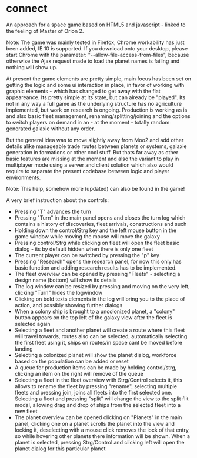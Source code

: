 connect
=======

An approach for a space game based on HTML5 and javascript - linked to the feeling of Master of Orion 2.

Note: The game was mainly tested in Firefox, Chrome workability has just been added, IE 10 is supported. If you download onto your desktop, please start Chrome with the parameter: "--allow-file-access-from-files", because otherwise the Ajax request made to load the planet names is failing and nothing will show up.

At present the game elements are pretty simple, main focus has been set on getting the logic and some ui interaction in place, in favor of working with graphic elements - which has changed to get away with the flat appeareance. Its pretty simple at its state, but can already be "played". Its not in any way a full game as the underlying structure has no agriculture implemented, but work on research is ongoing.
Production is working as is and also basic fleet management, renaming/splitting/joining and the options to switch players on demand in an - at the moment - totally random generated galaxie without any order.

But the general idea was to move slightly away from Moo2 and add other details alike manageable trade routes between planets or systems, galaxie generation in formations or other cool stuff. But thats far away as other basic features are missing at the moment and also the variant to play in multiplayer mode using a server and client solution which also would require to separate the present codebase between logic and player environments.

Note: This help, somehow more (updated) can also be found in the game!

A very brief instruction about the controls:
- Pressing "T" advances the turn
- Pressing "Turn" in the main panel opens and closes the turn log which contains a history of discoveries, fleet arrivals, constructions and such
- Holding down the control/Strg key and the left mouse button in the game window while moving the mouse will move the galaxy
- Pressing control/Strg while clicking on fleet will open the fleet basic dialog - its by default hidden when there is only one fleet
- The current player can be switched by pressing the "p" key
- Pressing "Research" opens the research panel, for now this only has basic function and adding research results has to be implemented.
- The fleet overview can be opened by pressing "Fleets" - selecting a design name (bottom) will show its details
- The log window can be resized by pressing and moving on the very left, clicking "Turn" hides the logwindow
- Clicking on bold texts elements in the log will bring you to the place of action, and possibly showing further dialogs
- When a colony ship is brought to a uncolonized planet, a "colony" button appears on the top left of the galaxy view after the fleet is selected again
- Selecting a fleet and another planet will create a route where this fleet will travel towards, routes also can be selected, automatically selecting the first fleet using it, ships on routes/in space cant be moved before landing
- Selecting a colonized planet will show the planet dialog, workforce based on the population can be added or reset
- A queue for production items can be made by holding control/strg, clicking an item on the right will remove of the queue
- Selecting a fleet in the fleet overview with Strg/Control selects it, this allows to rename the fleet by pressing "rename", selecting multiple fleets and pressing join, joins all fleets into the first selected one. Selecting a fleet and pressing "split" will change the view to the split flit modal, allowing drag and drop of ships from the selected fleet into a new fleet
- The planet overview can be opened clicking on "Planets" in the main panel, clicking one on a planet scrolls the planet into the view and locking it, deselecting with a mouse click removes the lock of that entry, so while hovering other planets there information will be shown. When a planet is selected, pressing Strg/Control and clicking left will open the planet dialog for this particular planet


